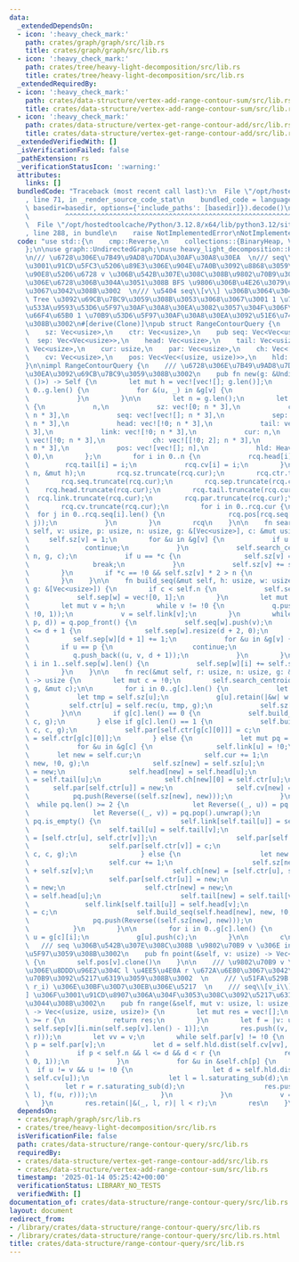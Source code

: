 ```yaml
---
data:
  _extendedDependsOn:
  - icon: ':heavy_check_mark:'
    path: crates/graph/graph/src/lib.rs
    title: crates/graph/graph/src/lib.rs
  - icon: ':heavy_check_mark:'
    path: crates/tree/heavy-light-decomposition/src/lib.rs
    title: crates/tree/heavy-light-decomposition/src/lib.rs
  _extendedRequiredBy:
  - icon: ':heavy_check_mark:'
    path: crates/data-structure/vertex-add-range-contour-sum/src/lib.rs
    title: crates/data-structure/vertex-add-range-contour-sum/src/lib.rs
  - icon: ':heavy_check_mark:'
    path: crates/data-structure/vertex-get-range-contour-add/src/lib.rs
    title: crates/data-structure/vertex-get-range-contour-add/src/lib.rs
  _extendedVerifiedWith: []
  _isVerificationFailed: false
  _pathExtension: rs
  _verificationStatusIcon: ':warning:'
  attributes:
    links: []
  bundledCode: "Traceback (most recent call last):\n  File \"/opt/hostedtoolcache/Python/3.12.8/x64/lib/python3.12/site-packages/onlinejudge_verify/documentation/build.py\"\
    , line 71, in _render_source_code_stat\n    bundled_code = language.bundle(stat.path,\
    \ basedir=basedir, options={'include_paths': [basedir]}).decode()\n          \
    \         ^^^^^^^^^^^^^^^^^^^^^^^^^^^^^^^^^^^^^^^^^^^^^^^^^^^^^^^^^^^^^^^^^^^^^^^^^^^^^^^^^\n\
    \  File \"/opt/hostedtoolcache/Python/3.12.8/x64/lib/python3.12/site-packages/onlinejudge_verify/languages/rust.py\"\
    , line 288, in bundle\n    raise NotImplementedError\nNotImplementedError\n"
  code: "use std::{\n    cmp::Reverse,\n    collections::{BinaryHeap, VecDeque},\n\
    };\n\nuse graph::UndirectedGraph;\nuse heavy_light_decomposition::HeavyLightDecomposition;\n\
    \n/// \u6728\u306E\u7B49\u9AD8\u7DDA\u30AF\u30A8\u30EA  \n/// seq\\[v\\] \u306F\
    \u3001\u91CD\u5FC3\u5206\u89E3\u306E\u904E\u7A0B\u3092\u8868\u3059\u6728\u306E\
    \u90E8\u5206\u6728 v \u306B\u542B\u307E\u308C\u308B\u9802\u70B9\u3092\u3001\u5143\
    \u306E\u6728\u306B\u304A\u3051\u308B BFS \u9806\u306B\u4E26\u3079\u305F\u3082\u306E\
    \u3067\u3042\u308B\u3002  \n/// \u5404 seq\\[v\\] \u306B\u3064\u3044\u3066 Segment\
    \ Tree \u3092\u69CB\u7BC9\u3059\u308B\u3053\u3068\u3067\u3001 1 \u70B9\u66F4\u65B0\
    \u533A\u9593\u53D6\u5F97\u30AF\u30A8\u30EA\u3082\u3057\u304F\u306F\u533A\u9593\
    \u66F4\u65B0 1 \u70B9\u53D6\u5F97\u30AF\u30A8\u30EA\u3092\u51E6\u7406\u3067\u304D\
    \u308B\u3002\n#[derive(Clone)]\npub struct RangeContourQuery {\n    n: usize,\n\
    \    sz: Vec<usize>,\n    ctr: Vec<usize>,\n    pub seq: Vec<Vec<usize>>,\n  \
    \  sep: Vec<Vec<usize>>,\n    head: Vec<usize>,\n    tail: Vec<usize>,\n    link:\
    \ Vec<usize>,\n    cur: usize,\n    par: Vec<usize>,\n    ch: Vec<[usize; 2]>,\n\
    \    cv: Vec<usize>,\n    pos: Vec<Vec<(usize, usize)>>,\n    hld: HeavyLightDecomposition,\n\
    }\n\nimpl RangeContourQuery {\n    /// \u6728\u306E\u7B49\u9AD8\u7DDA\u30AF\u30A8\
    \u30EA\u3092\u69CB\u7BC9\u3059\u308B\u3002\n    pub fn new(g: &UndirectedGraph<(),\
    \ ()>) -> Self {\n        let mut h = vec![vec![]; g.len()];\n        for v in\
    \ 0..g.len() {\n            for &(u, _) in &g[v] {\n                h[v].push(u);\n\
    \            }\n        }\n\n        let n = g.len();\n        let mut rcq = Self\
    \ {\n            n,\n            sz: vec![0; n * 3],\n            ctr: vec![!0;\
    \ n * 3],\n            seq: vec![vec![]; n * 3],\n            sep: vec![vec![];\
    \ n * 3],\n            head: vec![!0; n * 3],\n            tail: vec![!0; n *\
    \ 3],\n            link: vec![!0; n * 3],\n            cur: n,\n            par:\
    \ vec![!0; n * 3],\n            ch: vec![[!0; 2]; n * 3],\n            cv: vec![!0;\
    \ n * 3],\n            pos: vec![vec![]; n],\n            hld: HeavyLightDecomposition::new(&g,\
    \ 0),\n        };\n        for i in 0..n {\n            rcq.head[i] = i;\n   \
    \         rcq.tail[i] = i;\n            rcq.cv[i] = i;\n        }\n        rcq.rec(0,\
    \ n, &mut h);\n        rcq.sz.truncate(rcq.cur);\n        rcq.ctr.truncate(rcq.cur);\n\
    \        rcq.seq.truncate(rcq.cur);\n        rcq.sep.truncate(rcq.cur);\n    \
    \    rcq.head.truncate(rcq.cur);\n        rcq.tail.truncate(rcq.cur);\n      \
    \  rcq.link.truncate(rcq.cur);\n        rcq.par.truncate(rcq.cur);\n        rcq.ch.truncate(rcq.cur);\n\
    \        rcq.cv.truncate(rcq.cur);\n        for i in 0..rcq.cur {\n          \
    \  for j in 0..rcq.seq[i].len() {\n                rcq.pos[rcq.seq[i][j]].push((i,\
    \ j));\n            }\n        }\n        rcq\n    }\n\n    fn search_centroid(&mut\
    \ self, v: usize, p: usize, n: usize, g: &[Vec<usize>], c: &mut usize) {\n   \
    \     self.sz[v] = 1;\n        for &u in &g[v] {\n            if u == p {\n  \
    \              continue;\n            }\n            self.search_centroid(u, v,\
    \ n, g, c);\n            if u == *c {\n                self.sz[v] = n - self.sz[*c];\n\
    \                break;\n            }\n            self.sz[v] += self.sz[u];\n\
    \        }\n        if *c == !0 && self.sz[v] * 2 > n {\n            *c = v;\n\
    \        }\n    }\n\n    fn build_seq(&mut self, h: usize, w: usize, c: usize,\
    \ g: &[Vec<usize>]) {\n        if c < self.n {\n            self.seq[w].push(c);\n\
    \            self.sep[w] = vec![0, 1];\n        }\n        let mut q = VecDeque::new();\n\
    \        let mut v = h;\n        while v != !0 {\n            q.push_back((v,\
    \ !0, 1));\n            v = self.link[v];\n        }\n        while let Some((v,\
    \ p, d)) = q.pop_front() {\n            self.seq[w].push(v);\n            if self.sep[w].len()\
    \ <= d + 1 {\n                self.sep[w].resize(d + 2, 0);\n            }\n \
    \           self.sep[w][d + 1] += 1;\n            for &u in &g[v] {\n        \
    \        if u == p {\n                    continue;\n                }\n     \
    \           q.push_back((u, v, d + 1));\n            }\n        }\n        for\
    \ i in 1..self.sep[w].len() {\n            self.sep[w][i] += self.sep[w][i - 1];\n\
    \        }\n    }\n\n    fn rec(&mut self, r: usize, n: usize, g: &mut [Vec<usize>])\
    \ -> usize {\n        let mut c = !0;\n        self.search_centroid(r, !0, n,\
    \ g, &mut c);\n\n        for i in 0..g[c].len() {\n            let u = g[c][i];\n\
    \            let tmp = self.sz[u];\n            g[u].retain(|&w| w != c);\n  \
    \          self.ctr[u] = self.rec(u, tmp, g);\n            self.sz[u] = tmp;\n\
    \        }\n\n        if g[c].len() == 0 {\n            self.build_seq(!0, c,\
    \ c, g);\n        } else if g[c].len() == 1 {\n            self.build_seq(self.head[g[c][0]],\
    \ c, c, g);\n            self.par[self.ctr[g[c][0]]] = c;\n            self.ch[c][0]\
    \ = self.ctr[g[c][0]];\n        } else {\n            let mut pq = BinaryHeap::new();\n\
    \            for &u in &g[c] {\n                self.link[u] = !0;\n         \
    \       let new = self.cur;\n                self.cur += 1;\n                self.build_seq(self.head[u],\
    \ new, !0, g);\n                self.sz[new] = self.sz[u];\n                self.ctr[new]\
    \ = new;\n                self.head[new] = self.head[u];\n                self.tail[new]\
    \ = self.tail[u];\n                self.ch[new][0] = self.ctr[u];\n          \
    \      self.par[self.ctr[u]] = new;\n                self.cv[new] = c;\n     \
    \           pq.push(Reverse((self.sz[new], new)));\n            }\n          \
    \  while pq.len() >= 2 {\n                let Reverse((_, u)) = pq.pop().unwrap();\n\
    \                let Reverse((_, v)) = pq.pop().unwrap();\n                if\
    \ pq.is_empty() {\n                    self.link[self.tail[u]] = self.head[v];\n\
    \                    self.tail[u] = self.tail[v];\n                    self.ch[c]\
    \ = [self.ctr[u], self.ctr[v]];\n                    self.par[self.ctr[u]] = c;\n\
    \                    self.par[self.ctr[v]] = c;\n                    self.build_seq(self.head[u],\
    \ c, c, g);\n                } else {\n                    let new = self.cur;\n\
    \                    self.cur += 1;\n                    self.sz[new] = self.sz[u]\
    \ + self.sz[v];\n                    self.ch[new] = [self.ctr[u], self.ctr[v]];\n\
    \                    self.par[self.ctr[u]] = new;\n                    self.par[self.ctr[v]]\
    \ = new;\n                    self.ctr[new] = new;\n                    self.head[new]\
    \ = self.head[u];\n                    self.tail[new] = self.tail[v];\n      \
    \              self.link[self.tail[u]] = self.head[v];\n                    self.cv[new]\
    \ = c;\n                    self.build_seq(self.head[new], new, !0, g);\n    \
    \                pq.push(Reverse((self.sz[new], new)));\n                }\n \
    \           }\n        }\n\n        for i in 0..g[c].len() {\n            let\
    \ u = g[c][i];\n            g[u].push(c);\n        }\n\n        c\n    }\n\n \
    \   /// seq \u306B\u542B\u307E\u308C\u308B \u9802\u70B9 v \u306E index \u3092\u53D6\
    \u5F97\u3059\u308B\u3002\n    pub fn point(&self, v: usize) -> Vec<(usize, usize)>\
    \ {\n        self.pos[v].clone()\n    }\n\n    /// \u9802\u70B9 v \u304B\u3089\
    \u306E\u8DDD\u96E2\u304C l \u4EE5\u4E0A r \u672A\u6E80\u3067\u3042\u308B\u9802\
    \u70B9\u3092\u5217\u6319\u3059\u308B\u3002  \n    /// \u51FA\u529B: (v_i, l_i,\
    \ r_i) \u306E\u30BF\u30D7\u30EB\u306E\u5217  \n    /// seq\\[v_i\\]\\[l_i..r_i\\\
    ] \u306F\u3001\u91CD\u8907\u306A\u304F\u3053\u308C\u3092\u5217\u6319\u3057\u3066\
    \u3044\u308B\u3002\n    pub fn range(&self, mut v: usize, l: usize, r: usize)\
    \ -> Vec<(usize, usize, usize)> {\n        let mut res = vec![];\n        if l\
    \ >= r {\n            return res;\n        }\n        let f = |v: usize, i: usize|\
    \ self.sep[v][i.min(self.sep[v].len() - 1)];\n        res.push((v, f(v, l), f(v,\
    \ r)));\n        let vv = v;\n        while self.par[v] != !0 {\n            let\
    \ p = self.par[v];\n            let d = self.hld.dist(self.cv[vv], self.cv[p]);\n\
    \            if p < self.n && l <= d && d < r {\n                res.push((p,\
    \ 0, 1));\n            }\n            for &u in &self.ch[p] {\n              \
    \  if u != v && u != !0 {\n                    let d = self.hld.dist(self.cv[vv],\
    \ self.cv[u]);\n                    let l = l.saturating_sub(d);\n           \
    \         let r = r.saturating_sub(d);\n                    res.push((u, f(u,\
    \ l), f(u, r)));\n                }\n            }\n            v = p;\n     \
    \   }\n        res.retain(|&(_, l, r)| l < r);\n        res\n    }\n}\n"
  dependsOn:
  - crates/graph/graph/src/lib.rs
  - crates/tree/heavy-light-decomposition/src/lib.rs
  isVerificationFile: false
  path: crates/data-structure/range-contour-query/src/lib.rs
  requiredBy:
  - crates/data-structure/vertex-get-range-contour-add/src/lib.rs
  - crates/data-structure/vertex-add-range-contour-sum/src/lib.rs
  timestamp: '2025-01-14 05:25:42+00:00'
  verificationStatus: LIBRARY_NO_TESTS
  verifiedWith: []
documentation_of: crates/data-structure/range-contour-query/src/lib.rs
layout: document
redirect_from:
- /library/crates/data-structure/range-contour-query/src/lib.rs
- /library/crates/data-structure/range-contour-query/src/lib.rs.html
title: crates/data-structure/range-contour-query/src/lib.rs
---
```

